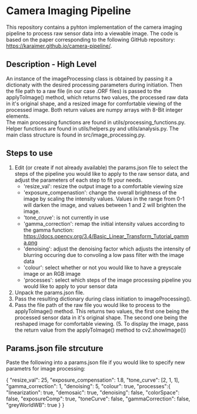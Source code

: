 # Camera Imaging Pipeline
This repository contains a pyhton implementation of the camera imaging pipeline to process raw sensor data into a viewable image. The code is based on the paper corresponding to the following GitHub repository: https://karaimer.github.io/camera-pipeline/.


## Description - High Level
An instance of the imageProcessing class is obtained by passing it a dictionaty with the desired processing parameters during initiation. Then the file path to a raw file (in our case .ORF files) is passed to the  applyToImage() method, which returns two values, the processed raw data in it's original shape, and a resized image for comfortable viewing of the processed image. Both return values are numpy arrays with 8-Bit integer elements.  
The main processing functions are found in utils/processing_functions.py. Helper functions are found in utils/helpers.py and utils/analysis.py. The main class structure is found in src/image_processing.py.

## Steps to use
1. Edit (or create if not already available) the params.json file to select the steps of the pipeline you would like to apply to the raw sensor data, and adjust the parameters of each step to fit your needs. 
    - 'resize_val': resize the output image to a comfortable viewing size
    - 'exposure_compenastion': change the overall brightness of the image by scaling the intensity values. Values in the range from 0-1 will darken the     image, and values between 1 and 2 will brighten the image. 
    - 'tone_cruve': is not currently in use
    - 'gamma_correction': remap the initial intensity values according to the gamma function: https://docs.opencv.org/3.4/Basic_Linear_Transform_Tutorial_gamma.png
    - 'denoising': adjust the denoising factor which adjusts the intensity of blurring occuring due to convoling a low pass filter with the image data
    - 'colour': select whether or not you would like to have a greyscale image or an RGB image
    - 'processes': select which steps of the image processing pipeline you would like to apply to your sensor data 
2. Unpack the params.json file.
3. Pass the resulting dictionary during class initiation to imageProcessing().
4. Pass the file path of the raw file you would like to process to the applyToImage() method. This returns two values, the first one being the processed sensor data in it's original shape. The second one being the reshaped image for comfortable viewing. 
(5. To display the image, pass the return value from the applyToImage() method to cv2.showImage())

## Params.json file strcuture
Paste the following into a params.json file if you would like to specify new parametrs for image processing: 

{
    "resize_val": 25,
    "exposure_compensation": 1.8,
    "tone_curve": [2, 1, 1], 
    "gamma_correction": 1,
    "denoising": 5,
    "colour": true, 
    "processes":{
      "linearization": true, 
      "demosaic": true, 
      "denoising": false, 
      "colorSpace": false, 
      "exposureComp": true, 
      "toneCurve": false, 
      "gammaCorrection": false, 
      "greyWorldWB": true
    }
  }
